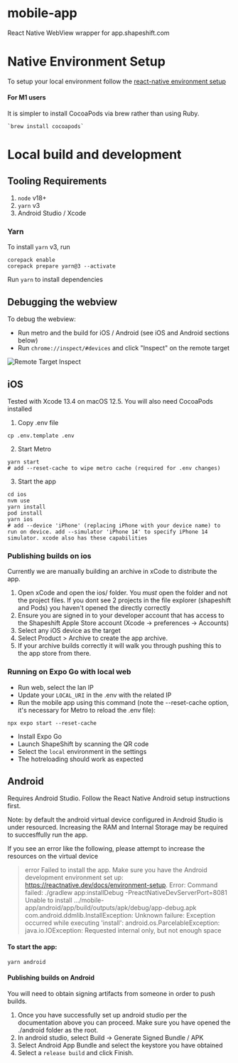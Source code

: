 # mobile-app
React Native WebView wrapper for app.shapeshift.com

# Native Environment Setup
To setup your local environment follow the [react-native environment setup](https://reactnative.dev/docs/set-up-your-environment)

#### For M1 users
It is simpler to install CocoaPods via brew rather than using Ruby. 
```
`brew install cocoapods`
```

# Local build and development
## Tooling Requirements
1. `node` v18+
2. `yarn` v3
3. Android Studio / Xcode

### Yarn
To install `yarn` v3, run
```shell
corepack enable
corepack prepare yarn@3 --activate
```

Run `yarn` to install dependencies

## Debugging the webview

To debug the webview:

- Run metro and the build for iOS / Android (see iOS and Android sections below)
- Run `chrome://inspect/#devices` and click "Inspect" on the remote target

![Remote Target Inspect](https://github.com/shapeshift/mobile-app/assets/17035424/7ede8055-9165-43e9-b54d-0862ae869728)

## iOS
Tested with Xcode 13.4 on macOS 12.5. You will also need CocoaPods installed

1. Copy .env file
```
cp .env.template .env
```

2. Start Metro
```
yarn start
# add --reset-cache to wipe metro cache (required for .env changes)
```
3. Start the app
```
cd ios
nvm use
yarn install
pod install
yarn ios
# add --device 'iPhone' (replacing iPhone with your device name) to run on device. add --simulator 'iPhone 14' to specify iPhone 14 simulator. xcode also has these capabilities
```

### Publishing builds on ios

Currently we are manually building an archive in xCode to distribute the app.

1. Open xCode and open the ios/ folder.  You _must_ open the folder and not the project files.  If you dont see 2 projects in the file explorer (shapeshift and Pods) you haven't opened the directly correctly  
2. Ensure you are signed in to your developer account that has access to the Shapeshift Apple Store account (Xcode -> preferences -> Accounts)
3. Select any iOS device as the target
4. Select Product > Archive to create the app archive.
5. If your archive builds correctly it will walk you through pushing this to the app store from there. 

### Running on Expo Go with local web
- Run web, select the lan IP
- Update your `LOCAL_URI` in the .env with the related IP
- Run the mobile app using this command (note the --reset-cache option, it's necessary for Metro to reload the .env file):
```
npx expo start --reset-cache
```
- Install Expo Go
- Launch ShapeShift by scanning the QR code
- Select the `local` environment in the settings
- The hotreloading should work as expected

## Android
Requires Android Studio. Follow the React Native Android setup instructions first.

Note: by default the android virtual device configured in Android Studio is under resourced. 
Increasing the RAM and Internal Storage may be required to succesffully run the app. 

If you see an error like the following, please attempt to increase the resources on the virtual device

> error Failed to install the app. Make sure you have the Android development environment set up: https://reactnative.dev/docs/environment-setup.
Error: Command failed: ./gradlew app:installDebug -PreactNativeDevServerPort=8081
Unable to install .../mobile-app/android/app/build/outputs/apk/debug/app-debug.apk
com.android.ddmlib.InstallException: Unknown failure: Exception occurred while executing 'install':
android.os.ParcelableException: java.io.IOException: Requested internal only, but not enough space

#### To start the app:

```
yarn android
```

#### Publishing builds on Android
You will need to obtain signing artifacts from someone in order to push builds. 

1. Once you have successfully set up android studio per the documentation above you can proceed. Make sure you have opened the ./android folder as the root.
2. In android studio, select Build -> Generate Signed Bundle / APK
3. Select Android App Bundle and select the keystore you have obtained
4. Select a `release build` and click Finish. 
